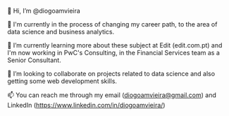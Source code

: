 👋 Hi, I’m @diogoamvieira

👀 I'm currently in the process of changing my career path, to the area of data science and business analytics.

🌱 I’m currently learning more about these subject at Edit (edit.com.pt) and I'm now working in PwC's Consulting, in the Financial Services team as a Senior Consultant.

💞️ I’m looking to collaborate on projects related to data science and also getting some web development skills.

📫 You can reach me through my email (diogoamvieira@gmail.com) and LinkedIn (https://www.linkedin.com/in/diogoamvieira/)
